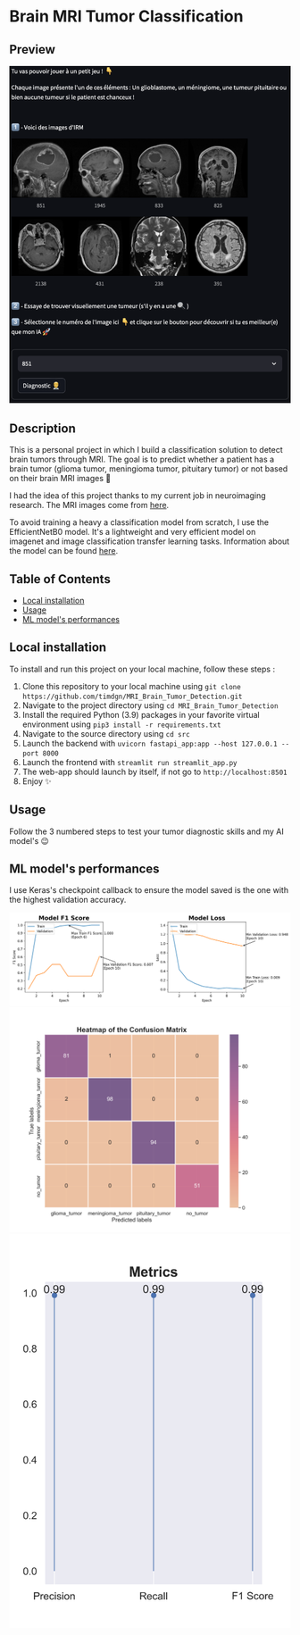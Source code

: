 # Brain MRI Tumor Classification

## Preview
![preview](docs/Preview.png)

## Description
This is a personal project in which I build a classification solution to detect brain tumors through MRI.
The goal is to predict whether a patient has a brain tumor (glioma tumor, meningioma tumor, pituitary tumor) or not based on their brain MRI images 🩻

I had the idea of this project thanks to my current job in neuroimaging research.
The MRI images come from [here](https://github.com/sartajbhuvaji/brain-tumor-classification-dataset).

To avoid training a heavy a classification model from scratch, I use the EfficientNetB0 model.
It's a lightweight and very efficient model on imagenet and image classification transfer learning tasks.
Information about the model can be found [here](https://keras.io/examples/vision/image_classification_efficientnet_fine_tuning/). 

## Table of Contents
- [Local installation](#local-installation)
- [Usage](#usage)
- [ML model's performances](#ml-models-performances)

## Local installation
To install and run this project on your local machine, follow these steps :

1. Clone this repository to your local machine using `git clone https://github.com/timdgn/MRI_Brain_Tumor_Detection.git`
2. Navigate to the project directory using `cd MRI_Brain_Tumor_Detection`
3. Install the required Python (3.9) packages in your favorite virtual environment using `pip3 install -r requirements.txt`
4. Navigate to the source directory using `cd src`
5. Launch the backend with `uvicorn fastapi_app:app --host 127.0.0.1 --port 8000`
6. Launch the frontend with `streamlit run streamlit_app.py`
7. The web-app should launch by itself, if not go to `http://localhost:8501`
8. Enjoy ✨

## Usage
Follow the 3 numbered steps to test your tumor diagnostic skills and my AI model's 😉

## ML model's performances
I use Keras's checkpoint callback to ensure the model saved is the one with the highest validation accuracy.

![Training history](plots/history/History.png)
![Confusion_matrix](plots/confusion/Confusion_Matrix.png)
![Evalutaion metrics](plots/metrics/Metrics.png)
